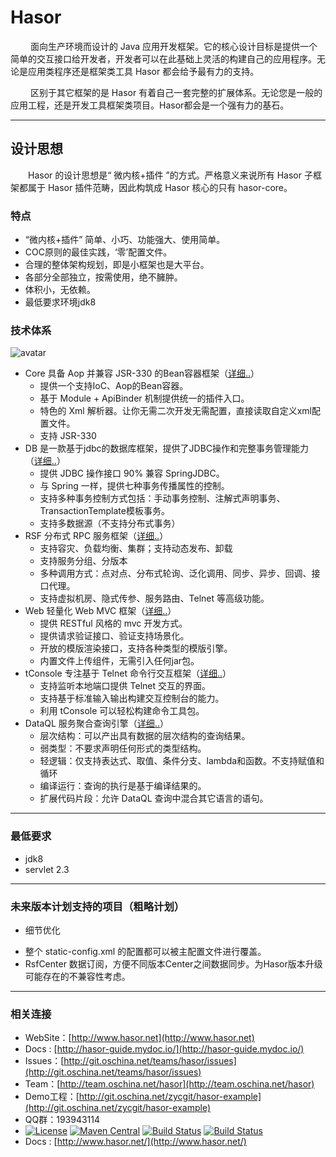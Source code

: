 # Hasor

&emsp;&emsp; 面向生产环境而设计的 Java 应用开发框架。它的核心设计目标是提供一个简单的交互接口给开发者，开发者可以在此基础上灵活的构建自己的应用程序。无论是应用类程序还是框架类工具 Hasor 都会给予最有力的支持。

&emsp;&emsp; 区别于其它框架的是 Hasor 有着自己一套完整的扩展体系。无论您是一般的应用工程，还是开发工具框架类项目。Hasor都会是一个强有力的基石。

----------
## 设计思想
&emsp;&emsp;Hasor 的设计思想是“ 微内核+插件 ”的方式。严格意义来说所有 Hasor 子框架都属于 Hasor 插件范畴，因此构筑成 Hasor 核心的只有 hasor-core。

### 特点
- “微内核+插件” 简单、小巧、功能强大、使用简单。
- COC原则的最佳实践，‘零’配置文件。
- 合理的整体架构规划，即是小框架也是大平台。
- 各部分全部独立，按需使用，绝不臃肿。
- 体积小，无依赖。
- 最低要求环境jdk8

### 技术体系
![avatar](https://www.hasor.net/web/_images/CC2_403A_3BD5_D581.png)

- Core 具备 Aop 并兼容 JSR-330 的Bean容器框架（[详细..](hasor-core/README.md)）
  - 提供一个支持IoC、Aop的Bean容器。
  - 基于 Module + ApiBinder 机制提供统一的插件入口。
  - 特色的 Xml 解析器。让你无需二次开发无需配置，直接读取自定义xml配置文件。
  - 支持 JSR-330
- DB 是一款基于jdbc的数据库框架，提供了JDBC操作和完整事务管理能力（[详细..](hasor-db/README.md)）
  - 提供 JDBC 操作接口 90% 兼容 SpringJDBC。
  - 与 Spring 一样，提供七种事务传播属性的控制。
  - 支持多种事务控制方式包括：手动事务控制、注解式声明事务、TransactionTemplate模板事务。
  - 支持多数据源（不支持分布式事务）
- RSF 分布式 RPC 服务框架（[详细..](hasor-rsf/README.md)）
  - 支持容灾、负载均衡、集群；支持动态发布、卸载
  - 支持服务分组、分版本
  - 多种调用方式：点对点、分布式轮询、泛化调用、同步、异步、回调、接口代理。
  - 支持虚拟机房、隐式传参、服务路由、Telnet 等高级功能。
- Web 轻量化 Web MVC 框架（[详细..](hasor-web/README.md)）
  - 提供 RESTful 风格的 mvc 开发方式。
  - 提供请求验证接口、验证支持场景化。
  - 开放的模版渲染接口，支持各种类型的模版引擎。
  - 内置文件上传组件，无需引入任何jar包。
- tConsole 专注基于 Telnet 命令行交互框架（[详细..](hasor-tconsole/README.md)）
  - 支持监听本地端口提供 Telnet 交互的界面。
  - 支持基于标准输入输出构建交互控制台的能力。
  - 利用 tConsole 可以轻松构建命令工具包。
- DataQL 服务聚合查询引擎（[详细..](hasor-dataql/README.md)）
  - 层次结构：可以产出具有数据的层次结构的查询结果。
  - 弱类型：不要求声明任何形式的类型结构。
  - 轻逻辑：仅支持表达式、取值、条件分支、lambda和函数。不支持赋值和循环
  - 编译运行：查询的执行是基于编译结果的。
  - 扩展代码片段：允许 DataQL 查询中混合其它语言的语句。

----------
### 最低要求
* jdk8
* servlet 2.3

----------
### 未来版本计划支持的项目（粗略计划）
* 细节优化
- 整个 static-config.xml 的配置都可以被主配置文件进行覆盖。
- RsfCenter 数据订阅，方便不同版本Center之间数据同步。为Hasor版本升级可能存在的不兼容性考虑。

----------
### 相关连接

* WebSite：[http://www.hasor.net](http://www.hasor.net)
* Docs : [http://hasor-guide.mydoc.io/](http://hasor-guide.mydoc.io/)
* Issues：[http://git.oschina.net/teams/hasor/issues](http://git.oschina.net/teams/hasor/issues)
* Team：[http://team.oschina.net/hasor](http://team.oschina.net/hasor)
* Demo工程：[http://git.oschina.net/zycgit/hasor-example](http://git.oschina.net/zycgit/hasor-example)
* QQ群：193943114
* [![License](https://img.shields.io/badge/license-Apache%202-4EB1BA.svg)](https://www.apache.org/licenses/LICENSE-2.0.html)
[![Maven Central](https://maven-badges.herokuapp.com/maven-central/net.hasor/hasor-rsf/badge.svg)](https://maven-badges.herokuapp.com/maven-central/net.hasor/hasor-rsf)
[![Build Status](https://travis-ci.org/zycgit/rsf.svg?branch=master)](https://travis-ci.org/zycgit/rsf)
[![Build Status](https://travis-ci.org/zycgit/rsf.svg?branch=dev)](https://travis-ci.org/zycgit/rsf)
* Docs : [http://www.hasor.net/](http://www.hasor.net/)
